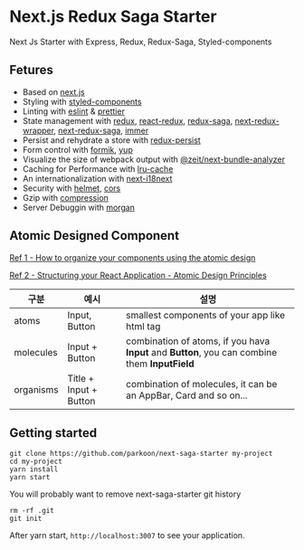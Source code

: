 # Next.js Redux Saga Starter

Next Js Starter with Express, Redux, Redux-Saga, Styled-components

## Fetures

- Based on [next.js](https://github.com/zeit/next.js)
- Styling with [styled-components](https://github.com/styled-components/styled-components)
- Linting with [eslint](https://eslint.org/) & [prettier](https://prettier.io/)
- State management with [redux](https://github.com/reduxjs/redux), [react-redux](https://github.com/reduxjs/react-redux), [redux-saga](https://github.com/redux-saga/redux-saga), [next-redux-wrapper](https://github.com/kirill-konshin/next-redux-wrapper), [next-redux-saga](https://github.com/bmealhouse/next-redux-saga), [immer](https://github.com/immerjs/immer)
- Persist and rehydrate a store with [redux-persist](https://github.com/rt2zz/redux-persist)
- Form control with [formik](https://github.com/jaredpalmer/formik), [yup](https://github.com/jquense/yup)
- Visualize the size of webpack output with [@zeit/next-bundle-analyzer](https://www.npmjs.com/package/@zeit/next-bundle-analyzer)
- Caching for Performance with [lru-cache](https://github.com/isaacs/node-lru-cache)
- An internationalization with [next-i18next](https://github.com/isaachinman/next-i18next)
- Security with [helmet](https://github.com/helmetjs/helmet), [cors](https://github.com/expressjs/cors)
- Gzip with [compression](https://github.com/expressjs/compression)
- Server Debuggin with [morgan](https://github.com/expressjs/morgan)

## Atomic Designed Component

[Ref 1 - How to organize your components using the atomic design](https://dev.to/sanfra1407/how-to-organize-your-components-using-the-atomic-design-dj3)

[Ref 2 - Structuring your React Application - Atomic Design Principles](https://andela.com/insights/structuring-your-react-application-atomic-design-principles/)

| 구분      | 예시                   | 설명                                                                                            |
| --------- | ---------------------- | ----------------------------------------------------------------------------------------------- |
| atoms     | Input, Button          | smallest components of your app like html tag                                                   |
| molecules | Input + Button         | combination of atoms, if you hava **Input** and **Button**, you can combine them **InputField** |
| organisms | Title + Input + Button | combination of molecules, it can be an AppBar, Card and so on...                                |

## Getting started

```
git clone https://github.com/parkoon/next-saga-starter my-project
cd my-project
yarn install
yarn start
```

You will probably want to remove next-saga-starter git history

```
rm -rf .git
git init
```

After yarn start, `http://localhost:3007` to see your application.
